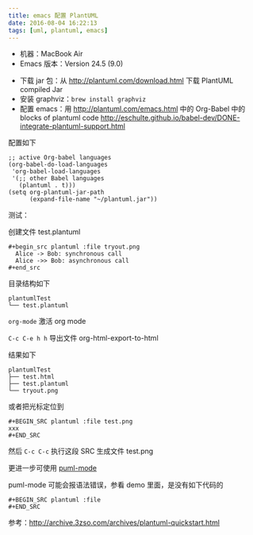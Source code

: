 ```yaml
---
title: emacs 配置 PlantUML
date: 2016-08-04 16:22:13
tags: [uml, plantuml, emacs]
---
```



* 机器：MacBook Air
* Emacs 版本：Version 24.5 (9.0)

<!--more-->

* 下载 jar 包：从 <http://plantuml.com/download.html> 下载 PlantUML compiled Jar
* 安装 graphviz：`brew install graphviz` 
* 配置 emacs：用 <http://plantuml.com/emacs.html> 中的 Org-Babel 中的 blocks of plantuml code <http://eschulte.github.io/babel-dev/DONE-integrate-plantuml-support.html>

配置如下

```
;; active Org-babel languages
(org-babel-do-load-languages
 'org-babel-load-languages
 '(;; other Babel languages
   (plantuml . t)))
(setq org-plantuml-jar-path
      (expand-file-name "~/plantuml.jar"))
```


测试：

创建文件 test.plantuml

```
#+begin_src plantuml :file tryout.png
  Alice -> Bob: synchronous call
  Alice ->> Bob: asynchronous call
#+end_src
```

目录结构如下

```
plantumlTest
└── test.plantuml
```

`org-mode` 激活 org mode

`C-c C-e h h` 导出文件 org-html-export-to-html

结果如下

```
plantumlTest
├── test.html
├── test.plantuml
└── tryout.png
```

或者把光标定位到

```
#+BEGIN_SRC plantuml :file test.png
xxx
#+END_SRC
```
然后 `C-c C-c` 执行这段 SRC 生成文件 test.png


更进一步可使用 [puml-mode](https://github.com/skuro/puml-mode)

puml-mode 可能会报语法错误，参看 demo 里面，是没有如下代码的

```
#+BEGIN_SRC plantuml :file
#+END_SRC
```

参考：<http://archive.3zso.com/archives/plantuml-quickstart.html>